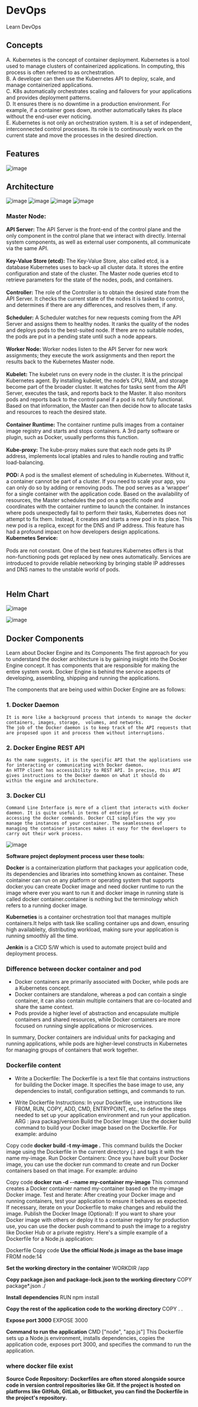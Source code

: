 # DevOps
Learn DevOps 

## Concepts
A.	Kubernetes is the concept of container deployment. Kubernetes is a tool used to manage clusters of containerized applications. In computing, this process is often referred to as orchestration. <br>
B.	A developer can then use the Kubernetes API to deploy, scale, and manage containerized applications.<br>
C.	K8s automatically orchestrates scaling and failovers for your applications and provides deployment patterns.<br>
D.	It ensures there is no downtime in a production environment. For example, if a container goes down, another automatically takes its place without the end-user ever noticing.<br>
E.	Kubernetes is not only an orchestration system. It is a set of independent, interconnected control processes. Its role is to continuously work on the current state and move the processes in the desired direction.<br>

## Features

![image](https://user-images.githubusercontent.com/115500959/196356431-c4a497be-e6a2-49ee-95ba-f64197413e95.png)

## Architecture
![image](https://user-images.githubusercontent.com/115500959/196356251-34c07fac-0579-4712-91c5-1817df18f526.png)
![image](https://user-images.githubusercontent.com/115500959/196356313-a04a6830-ba1a-4652-ac75-ddf9a5962bdb.png)
![image](https://user-images.githubusercontent.com/115500959/196356347-772d270b-666f-4210-b735-7ad3a1235c5e.png)
![image](https://user-images.githubusercontent.com/115500959/196356487-e581fd39-f967-400b-9511-640ead9406b9.png)


### Master Node: <br>
**API Server:** The API Server is the front-end of the control plane and the only component in the control plane that we interact with directly. Internal system components, as well as external user components, all communicate via the same API.<br><br>
**Key-Value Store (etcd):** The Key-Value Store, also called etcd, is a database Kubernetes uses to back-up all cluster data. It stores the entire configuration and state of the cluster. The Master node queries etcd to retrieve parameters for the state of the nodes, pods, and containers.<br><br>
**Controller:** The role of the Controller is to obtain the desired state from the API Server. It checks the current state of the nodes it is tasked to control, and determines if there are any differences, and resolves them, if any.<br><br>
**Scheduler:**  A Scheduler watches for new requests coming from the API Server and assigns them to healthy nodes. It ranks the quality of the nodes and deploys pods to the best-suited node. If there are no suitable nodes, the pods are put in a pending state until such a node appears.<br><br>
**Worker Node:**
Worker nodes listen to the API Server for new work assignments; they execute the work assignments and then report the results back to the Kubernetes Master node.<br><br>
**Kubelet:** The kubelet runs on every node in the cluster. It is the principal Kubernetes agent. By installing kubelet, the node’s CPU, RAM, and storage become part of the broader cluster. It watches for tasks sent from the API Server, executes the task, and reports back to the Master. It also monitors pods and reports back to the control panel if a pod is not fully functional. Based on that information, the Master can then decide how to allocate tasks and resources to reach the desired state.<br><br>
**Container Runtime:** The container runtime pulls images from a container image registry and starts and stops containers. A 3rd party software or plugin, such as Docker, usually performs this function.<br><br>
**Kube-proxy:** The kube-proxy makes sure that each node gets its IP address, implements local iptables and rules to handle routing and traffic load-balancing.<br><br>
**POD:** A pod is the smallest element of scheduling in Kubernetes. Without it, a container cannot be part of a cluster. If you need to scale your app, you can only do so by adding or removing pods. The pod serves as a ‘wrapper’ for a single container with the application code. Based on the availability of resources, the Master schedules the pod on a specific node and coordinates with the container runtime to launch the container. In instances where pods unexpectedly fail to perform their tasks, Kubernetes does not attempt to fix them. Instead, it creates and starts a new pod in its place. This new pod is a replica, except for the DNS and IP address. This feature has had a profound impact on how developers design applications.<br>
**Kubernetes Service:**<br><br>
Pods are not constant. One of the best features Kubernetes offers is that non-functioning pods get replaced by new ones automatically. Services are introduced to provide reliable networking by bringing stable IP addresses and DNS names to the unstable world of pods.<br><br>

## Helm Chart 

![image](https://user-images.githubusercontent.com/115500959/196358738-a7a096f1-845b-483e-8cda-bf85cffeaede.png)

![image](https://user-images.githubusercontent.com/115500959/198503154-e4fc6a0a-f8fd-4253-a19a-8d44b23e1359.png)

## Docker Components
Learn about Docker Engine and its Components
The first approach for you to understand the docker architecture is by gaining insight into the Docker Engine concept. 
It has components that are responsible for making the entire system work. Docker Engine is behind the service aspects of
developing, assembling, shipping and running the applications. 

The components that are being used within Docker Engine are as follows:

### 1. Docker Daemon
```
It is more like a background process that intends to manage the docker containers, images, storage,  volumes, and networks.
The job of the Docker daemon is to keep track of the API requests that are proposed upon it and process them without interruptions.
```
### 2. Docker Engine REST API
```
As the name suggests, it is the specific API that the applications use for interacting or communicating with Docker daemon. 
An HTTP client has accessibility to REST API. In precise, this API gives instructions to the Docker daemon on what it should do 
within the engine and architecture.  
````
### 3. Docker CLI
```
Command Line Interface is more of a client that interacts with docker daemon. It is quite useful in terms of entering or 
accessing the docker commands. Docker CLI simplifies the way you manage the instances of your container. The seamlessness of
managing the container instances makes it easy for the developers to carry out their work process. 
```
![image](https://user-images.githubusercontent.com/115500959/198503641-b2cfdef6-6f3d-40c0-b030-b7862f55fdd7.png)

**Software project deployment process user these tools:**

**Docker** is a containerization platform that packages your application code, its dependencies and libraries into something known as container. These cointainer can run on any platform or operating system that supports docker.you can create Docker image and need docker runtime to run the image where ever you want to run it and docker image in running state is called docker container.container is nothing but the terminology which refers to a running docker image.

**Kuberneties** is a container orchestration tool that manages multiple containers.It helps with task like scalling container ups and down, ensuring high
availableity, distributing workload, making sure your application is running smoothly all the time.

**Jenkin** is a CICD S/W which is used to automate project build and deployment process.

###  Difference between docker container and pod
*  Docker containers are primarily associated with Docker, while pods are a Kubernetes concept.
*  Docker containers are standalone, whereas a pod can contain a single container, it can also contain multiple containers that are co-located and share the same context.
*  Pods provide a higher level of abstraction and encapsulate multiple containers and shared resources, while Docker containers are more focused on running single applications or microservices.

In summary, Docker containers are individual units for packaging and running applications, while pods are higher-level constructs in Kubernetes for managing groups of containers that work together.


###  Dockerfile content
*  Write a Dockerfile: The Dockerfile is a text file that contains instructions for building the Docker image. It specifies the base image to use, any dependencies to install, configuration settings, and commands to run.

*  Write Dockerfile Instructions: In your Dockerfile, use instructions like FROM, RUN, COPY, ADD, CMD, ENTRYPOINT, etc., to define the steps needed to set up your application environment and run your application.
ARG : java packag/version
Build the Docker Image: Use the docker build command to build your Docker image based on the Dockerfile. For example:
arduino

Copy code
**docker build -t my-image .**
This command builds the Docker image using the Dockerfile in the current directory (.) and tags it with the name my-image.
Run Docker Containers: Once you have built your Docker image, you can use the docker run command to create and run Docker containers based on that image. For example:
arduino

Copy code
**docker run -d --name my-container my-image**
This command creates a Docker container named my-container based on the my-image Docker image.
Test and Iterate: After creating your Docker image and running containers, test your application to ensure it behaves as expected. If necessary, iterate on your Dockerfile to make changes and rebuild the image.
Publish the Docker Image (Optional): If you want to share your Docker image with others or deploy it to a container registry for production use, you can use the docker push command to push the image to a registry like Docker Hub or a private registry.
Here's a simple example of a Dockerfile for a Node.js application:

Dockerfile
Copy code
**Use the official Node.js image as the base image**
FROM node:14

**Set the working directory in the container**
WORKDIR /app

**Copy package.json and package-lock.json to the working directory**
COPY package*.json ./

**Install dependencies**
RUN npm install

**Copy the rest of the application code to the working directory**
COPY . .

**Expose port 3000**
EXPOSE 3000

**Command to run the application**
CMD ["node", "app.js"]
This Dockerfile sets up a Node.js environment, installs dependencies, copies the application code, exposes port 3000, and specifies the command to run the application.

###  where docker file exist

**Source Code Repository: Dockerfiles are often stored alongside source code in version control repositories like Git. If the project is hosted on platforms like GitHub, GitLab, or Bitbucket, you can find the Dockerfile in the project's repository.**






